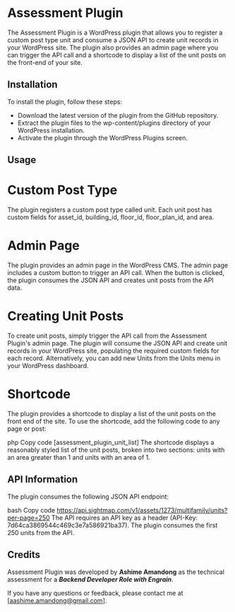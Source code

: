# Assessment Plugin
The Assessment Plugin is a WordPress plugin that allows you to register a custom post type unit and consume a JSON API to create unit records in your WordPress site. The plugin also provides an admin page where you can trigger the API call and a shortcode to display a list of the unit posts on the front-end of your site.

## Installation
To install the plugin, follow these steps:

* Download the latest version of the plugin from the GitHub repository.
* Extract the plugin files to the wp-content/plugins directory of your WordPress installation.
* Activate the plugin through the WordPress Plugins screen.

## Usage

# Custom Post Type
The plugin registers a custom post type called unit. Each unit post has custom fields for asset_id, building_id, floor_id, floor_plan_id, and area.

# Admin Page
The plugin provides an admin page in the WordPress CMS. The admin page includes a custom button to trigger an API call. When the button is clicked, the plugin consumes the JSON API and creates unit posts from the API data.

# Creating Unit Posts
To create unit posts, simply trigger the API call from the Assessment Plugin's admin page. The plugin will consume the JSON API and create unit records in your WordPress site, populating the required custom fields for each record. Alternatively, you can add new Units from the Units menu in your WordPress dashboard.

# Shortcode
The plugin provides a shortcode to display a list of the unit posts on the front end of the site. To use the shortcode, add the following code to any page or post:

php
Copy code
[assessment_plugin_unit_list]
The shortcode displays a reasonably styled list of the unit posts, broken into two sections: units with an area greater than 1 and units with an area of 1.

## API Information
The plugin consumes the following JSON API endpoint:

bash
Copy code
https://api.sightmap.com/v1/assets/1273/multifamily/units?per-page=250
The API requires an API key as a header (API-Key: 7d64ca3869544c469c3e7a586921ba37). The plugin consumes the first 250 units from the API.

## Credits
Assessment Plugin was developed by **Ashime Amandong** as the technical assessment for a **_Backend Developer Role with Engrain_**.

If you have any questions or feedback, please contact me at [aashime.amandong@gmail.com].

